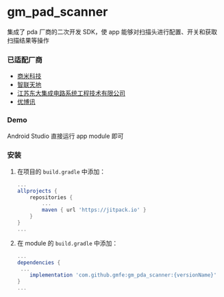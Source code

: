# gm_pad_scanner
集成了 pda 厂商的二次开发 SDK，使 app 能够对扫描头进行配置、开关和获取扫描结果等操作

### 已适配厂商

- [商米科技](https://docs.sunmi.com/)
- [智联天地](http://www.zhiliantiandi.com/)
- [江苏东大集成电路系统工程技术有限公司](https://www.seuic.com/)
- [优博讯](http://www.urovo.com/)

### Demo

Android Studio 直接运行 app module 即可

### 安装

1. 在项目的 `build.gradle` 中添加：

   ```groovy
   ...
   allprojects {
       repositories {
           ...
           maven { url 'https://jitpack.io' }
       }
   }
   ...
   ```

2. 在 module 的 `build.gradle` 中添加：

   ```groovy
   ...
   dependencies {
   	...
       implementation 'com.github.gmfe:gm_pda_scanner:{versionName}'
   }
   ...
   ```

